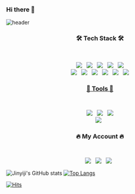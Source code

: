 ### Hi there 👋

<!--
**Jinyiji/Jinyiji** is a ✨ _special_ ✨ repository because its `README.md` (this file) appears on your GitHub profile.

Here are some ideas to get you started:

- 🔭 I’m currently working on ...
- 🌱 I’m currently learning ...
- 👯 I’m looking to collaborate on ...
- 🤔 I’m looking for help with ...
- 💬 Ask me about ...
- 📫 How to reach me: ...
- 😄 Pronouns: ...
- ⚡ Fun fact: ...
-->

![header](https://capsule-render.vercel.app/api?type=wave&color=auto&height=300&section=header&text=Jin%20yiji&fontSize=90)

<h3 align="center"><b>🛠 Tech Stack 🛠</b></h3>
</br>
<p align="center">
<a href="https://www.java.com/ko/"> <img src="https://img.shields.io/badge/Java-CC3D3D?style=flat-badge&logo=java&logoColor=withe"/></a> &nbsp 
<img src="https://img.shields.io/badge/HTML5-E34F26?style=flat-badge&logo=HTML5&logoColor=white"/></a> &nbsp 
<img src="https://img.shields.io/badge/JavaScript-F7DF1E?style=flat-badge&logo=JavaScript&logoColor=white"/></a> &nbsp 
<img src="https://img.shields.io/badge/CSS3-1572B6?style=flat-badge&logo=CSS3&logoColor=white"/></a> &nbsp
<img src="https://img.shields.io/badge/C-A8B9CC?style=flat-badge&logo=c&logoColor=white"/></a> <br>
<!-- <img src="https://img.shields.io/badge/Node.js-339933?style=flat-badge&logo=Node.js&logoColor=white"/></a> &nbsp -->
<!-- <img src="https://img.shields.io/badge/Android-3DDC84?style=flat-badge&logo=Android&logoColor=white"/></a> &nbsp -->
<img src="https://img.shields.io/badge/Photoshop-31A8FF?style=flat-badge&logo=adobephotoshop&logoColor=white"/></a> &nbsp 
<a href="https://www.python.org/"> <img src="https://img.shields.io/badge/Python-3776AB?style=flat-badge&logo=python&logoColor=white"/></a> &nbsp 
<img src="https://img.shields.io/badge/MySQL-4479A1?style=flat-badge&logo=MySQL&logoColor=white"/></a> &nbsp 
<img src="https://img.shields.io/badge/Atom-66595C?style=flat-badge&logo=atom&logoColor=white"/></a> &nbsp 
<img src="https://img.shields.io/badge/Notion-333333?style=flat-badge&logo=notion&logoColor=white"/></a> &nbsp 
<a href="https://github.com/Jinyiji"> <img src="https://img.shields.io/badge/github-181717?style==flat-badge&logo=github&logoColor=white">

 
 
<h3 align="center"><b>💜 Tools 💜</b></h3>
</br>
<p align="center">	
<img src="https://img.shields.io/badge/EclipseIDE-2C2255?style=flat-badge&logo=eclipse&logoColor=white"/></a> &nbsp 
<img src="https://img.shields.io/badge/VisualStudio-5C2D91?style=flat-badge&logo=visualstudio&logoColor=white"/></a> &nbsp 
<img src="https://img.shields.io/badge/VisualStudioCode-007ACC?style=flat-badge&logo=visualstudiocode&logoColor=white"/></a> <br>
<img src="https://img.shields.io/badge/PyCharm-47C83E?style=flat-badge&logo=pycharm&logoColor=white"/></a> &nbsp 




<h3 align="center"><b>🔥 My Account 🔥</b></h3>
</br>
<p align="center">	
<a href="https://www.instagram.com/j_gwaaho/"> <img src="https://img.shields.io/badge/Instagram-E4405F?style=flat-badge&logo=instagram&logoColor=white"/></a> &nbsp 
<a href="https://blog.naver.com/jineg13"> <img src="https://img.shields.io/badge/Naver-03C75A?style=flat-badge&logo=naver&logoColor=white"/></a> &nbsp 
<img src="https://img.shields.io/badge/Gmail-EA4335?style=flat-badge&logo=gmail&logoColor=white"/></a> &nbsp 
	
	
<!--	
  [![Youtube Badge](https://img.shields.io/badge/Youtube-ff0000?style=flat-square&logo=youtube&link=https://www.youtube.com/c/kyleschool)](https://www.youtube.com/c/kyleschool)
	
  [![Facebook Badge](https://img.shields.io/badge/facebook-1877f2?style=flat-square&logo=facebook&logoColor=white&link=https://www.facebook.com/zzsza)](https://www.facebook.com/zzsza)
	
-->


![Jinyiji's GitHub stats](https://github-readme-stats.vercel.app/api?username=Jinyiji&show_icons=true&theme=radical)
[![Top Langs](https://github-readme-stats.vercel.app/api/top-langs/?username=Jinyiji&langs_count=8)](https://github.com/Jinyiji/github-readme-stats)
<br>


<!-- [![Top Langs](https://github-readme-stats.vercel.app/api/top-langs/?username=Jinyiji&layout=compact)](https://github.com/Jinyiji/github-readme-stats) -->


[![Hits](https://hits.seeyoufarm.com/api/count/incr/badge.svg?url=https%3A%2F%2Fgithub.com%2Fgjbae1212%2Fhit-counter&count_bg=%23FF5B91&title_bg=%239800BC&icon=&icon_color=%23E7E7E7&title=hits&edge_flat=false)](https://hits.seeyoufarm.com)
